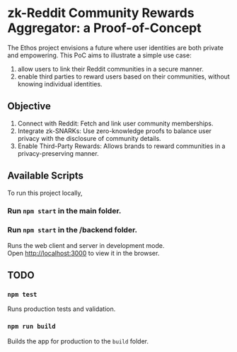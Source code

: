 # zk-Reddit Community Rewards Aggregator: a Proof-of-Concept

The Ethos project envisions a future where user identities are both private and empowering. This PoC aims to illustrate a simple use case:
1. allow users to link their Reddit communities in a secure manner.
2. enable third parties to reward users based on their communities, without knowing individual identities.

## Objective

1. Connect with Reddit: Fetch and link user community memberships.
2. Integrate zk-SNARKs: Use zero-knowledge proofs to balance user privacy with the disclosure of community details.
3. Enable Third-Party Rewards: Allows brands to reward communities in a privacy-preserving manner.

## Available Scripts

To run this project locally, 

### Run `npm start` in the main folder.
### Run `npm start` in the /backend folder.

Runs the web client and server in development mode.\
Open [http://localhost:3000](http://localhost:3000) to view it in the browser.

## TODO

### `npm test`

Runs production tests and validation.

### `npm run build`

Builds the app for production to the `build` folder.
